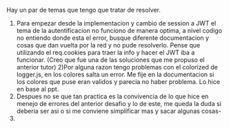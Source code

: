 Hay un par de temas que tengo que tratar de resolver.
1) Para empezar desde la implementacion y cambio de session a JWT el tema de la autentificacion no funciono de manera optima, a nivel codigo no entiendo donde esta el error, busque diferente documentacion y cosas que dan vuelta por la red y no pude resolverlo. Pense que utilizando el req.cookies para traer la info y hacer el JWT iba a funcionar. (Creo que fue una de las soluciones que me propuso el anterior tutor)
   2)Por alguna razon tengo problemas con el colorized de logger.js, en los colores salta un error. Me fije en la documentacion si los colores que puse eran validos y parecia no haber problema. Lo hice en base al ppt.
3) Despues no se que tan practica es la convivencia de lo que hice en menejo de errores del anterior desafio y lo de este, me queda la duda si deberia ser asi o si me conviene simplificar mas y sacar algunas cosas-
4) 
